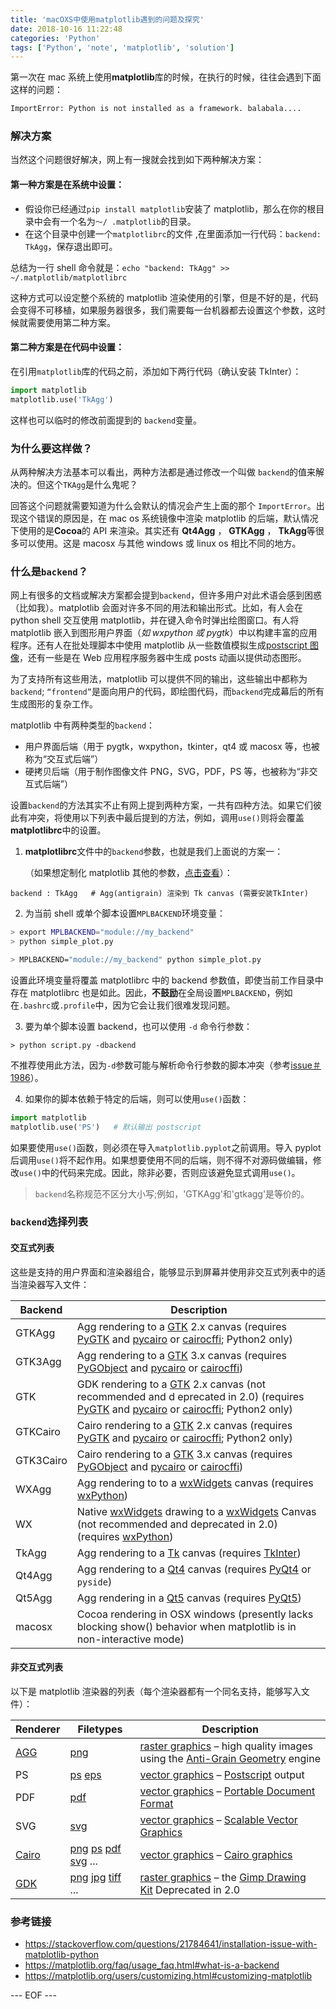 ```yaml
---
title: 'macOXS中使用matplotlib遇到的问题及探究'
date: 2018-10-16 11:22:48
categories: 'Python'
tags: ['Python', 'note', 'matplotlib', 'solution']
---
```


第一次在 mac 系统上使用**matplotlib**库的时候，在执行的时候，往往会遇到下面这样的问题：

```bash
ImportError: Python is not installed as a framework. balabala....
```

### 解决方案

当然这个问题很好解决，网上有一搜就会找到如下两种解决方案：

#### 第一种方案是在系统中设置：

- 假设你已经通过`pip install matplotlib`安装了 matplotlib，那么在你的根目录中会有一个名为`〜/ .matplotlib`的目录。
- 在这个目录中创建一个`matplotlibrc`的文件 ,在里面添加一行代码：`backend: TkAgg`，保存退出即可。

总结为一行 shell 命令就是：`echo "backend: TkAgg" >> ~/.matplotlib/matplotlibrc`

这种方式可以设定整个系统的 matplotlib 渲染使用的引擎，但是不好的是，代码会变得不可移植，如果服务器很多，我们需要每一台机器都去设置这个参数，这时候就需要使用第二种方案。

#### 第二种方案是在代码中设置：

在引用`matplotlib`库的代码之前，添加如下两行代码（确认安装 TkInter）：

```python
import matplotlib
matplotlib.use('TkAgg')
```

这样也可以临时的修改前面提到的 `backend`变量。

<!--more-->

### 为什么要这样做？

从两种解决方法基本可以看出，两种方法都是通过修改一个叫做 `backend`的值来解决的。但这个`TKAgg`是什么鬼呢？

回答这个问题就需要知道为什么会默认的情况会产生上面的那个 `ImportError`。出现这个错误的原因是，在 mac os 系统镜像中渲染 matplotlib 的后端，默认情况下使用的是**Cocoa**的 API 来渲染。其实还有 **Qt4Agg** ， **GTKAgg** ， **TkAgg**等很多可以使用。这是 macosx 与其他 windows 或 linux os 相比不同的地方。

### 什么是`backend`？

网上有很多的文档或解决方案都会提到`backend`，但许多用户对此术语会感到困惑（比如我）。matplotlib 会面对许多不同的用法和输出形式。比如，有人会在 python shell 交互使用 matplotlib，并在键入命令时弹出绘图窗口。有人将 matplotlib 嵌入到图形用户界面（_如 wxpython 或 pygtk_）中以构建丰富的应用程序。还有人在批处理脚本中使用 matplotlib 从一些数值模拟生成[postscript 图像](https://zh.wikipedia.org/wiki/PostScript)，还有一些是在 Web 应用程序服务器中生成 posts 动画以提供动态图形。

为了支持所有这些用法，matplotlib 可以提供不同的输出，这些输出中都称为`backend`; `“frontend”`是面向用户的代码，即绘图代码，而`backend`完成幕后的所有生成图形的复杂工作。

matplotlib 中有两种类型的`backend`：

- 用户界面后端（用于 pygtk，wxpython，tkinter，qt4 或 macosx 等，也被称为“交互式后端”）
- 硬拷贝后端（用于制作图像文件 PNG，SVG，PDF，PS 等，也被称为“非交互式后端”）

设置`backend`的方法其实不止有网上提到两种方案，一共有四种方法。如果它们彼此有冲突，将使用以下列表中最后提到的方法，例如，调用`use()`则将会覆盖**matplotlibrc**中的设置。

1. **matplotlibrc**文件中的`backend`参数，也就是我们上面说的方案一：

   （如果想定制化 matplotlib 其他的参数，[点击查看](https://matplotlib.org/users/customizing.html#customizing-matplotlib)）：

```
backend : TkAgg   # Agg(antigrain) 渲染到 Tk canvas (需要安装TkInter)
```

2. 为当前 shell 或单个脚本设置`MPLBACKEND`环境变量：

```bash
> export MPLBACKEND="module://my_backend"
> python simple_plot.py

> MPLBACKEND="module://my_backend" python simple_plot.py
```

设置此环境变量将覆盖 matplotlibrc 中的 backend 参数值，即使当前工作目录中存在 matplotlibrc 也是如此。因此，**不鼓励**在全局设置`MPLBACKEND`，例如在`.bashrc`或`.profile`中，因为它会让我们很难发现问题。

3. 要为单个脚本设置 backend，也可以使用 `-d` 命令行参数：

```
> python script.py -dbackend
```

不推荐使用此方法，因为`-d`参数可能与解析命令行参数的脚本冲突（参考[issue＃1986](https://github.com/matplotlib/matplotlib/issues/1986)）。

4. 如果你的脚本依赖于特定的后端，则可以使用`use()`函数：

```python
import matplotlib
matplotlib.use('PS')   # 默认输出 postscript
```

如果要使用`use()`函数，则必须在导入`matplotlib.pyplot`之前调用。导入 pyplot 后调用`use()`将不起作用。如果想要使用不同的后端，则不得不对源码做编辑，修改`use()`中的代码来完成。因此，除非必要，否则应该避免显式调用`use()`。

> `backend`名称规范不区分大小写;例如，'GTKAgg'和'gtkagg'是等价的。

### `backend`选择列表

#### 交互式列表

这些是支持的用户界面和渲染器组合，能够显示到屏幕并使用非交互式列表中的适当渲染器写入文件：

| Backend   | Description                                                                                                                                                                                                                                                                                         |
| --------- | --------------------------------------------------------------------------------------------------------------------------------------------------------------------------------------------------------------------------------------------------------------------------------------------------- |
| GTKAgg    | Agg rendering to a [GTK](https://matplotlib.org/glossary/index.html#term-gtk) 2.x canvas (requires [PyGTK](http://www.pygtk.org/) and [pycairo](https://www.cairographics.org/pycairo/) or [cairocffi](https://pythonhosted.org/cairocffi/); Python2 only)                                          |
| GTK3Agg   | Agg rendering to a [GTK](https://matplotlib.org/glossary/index.html#term-gtk) 3.x canvas (requires [PyGObject](https://wiki.gnome.org/action/show/Projects/PyGObject) and [pycairo](https://www.cairographics.org/pycairo/) or [cairocffi](https://pythonhosted.org/cairocffi/))                    |
| GTK       | GDK rendering to a [GTK](https://matplotlib.org/glossary/index.html#term-gtk) 2.x canvas (not recommended and d eprecated in 2.0) (requires [PyGTK](http://www.pygtk.org/) and [pycairo](https://www.cairographics.org/pycairo/) or [cairocffi](https://pythonhosted.org/cairocffi/); Python2 only) |
| GTKCairo  | Cairo rendering to a [GTK](https://matplotlib.org/glossary/index.html#term-gtk) 2.x canvas (requires [PyGTK](http://www.pygtk.org/) and [pycairo](https://www.cairographics.org/pycairo/) or [cairocffi](https://pythonhosted.org/cairocffi/); Python2 only)                                        |
| GTK3Cairo | Cairo rendering to a [GTK](https://matplotlib.org/glossary/index.html#term-gtk) 3.x canvas (requires [PyGObject](https://wiki.gnome.org/action/show/Projects/PyGObject) and [pycairo](https://www.cairographics.org/pycairo/) or [cairocffi](https://pythonhosted.org/cairocffi/))                  |
| WXAgg     | Agg rendering to to a [wxWidgets](https://matplotlib.org/glossary/index.html#term-wxwidgets) canvas (requires [wxPython](https://www.wxpython.org/))                                                                                                                                                |
| WX        | Native [wxWidgets](https://matplotlib.org/glossary/index.html#term-wxwidgets) drawing to a [wxWidgets](https://matplotlib.org/glossary/index.html#term-wxwidgets) Canvas (not recommended and deprecated in 2.0) (requires [wxPython](https://www.wxpython.org/))                                   |
| TkAgg     | Agg rendering to a [Tk](https://matplotlib.org/glossary/index.html#term-tk) canvas (requires [TkInter](https://wiki.python.org/moin/TkInter))                                                                                                                                                       |
| Qt4Agg    | Agg rendering to a [Qt4](https://matplotlib.org/glossary/index.html#term-qt4) canvas (requires [PyQt4](https://riverbankcomputing.com/software/pyqt/intro) or `pyside`)                                                                                                                             |
| Qt5Agg    | Agg rendering in a [Qt5](https://matplotlib.org/glossary/index.html#term-qt5) canvas (requires [PyQt5](https://riverbankcomputing.com/software/pyqt/intro))                                                                                                                                         |
| macosx    | Cocoa rendering in OSX windows (presently lacks blocking show() behavior when matplotlib is in non-interactive mode)                                                                                                                                                                                |

#### 非交互式列表

以下是 matplotlib 渲染器的列表（每个渲染器都有一个同名支持，能够写入文件）：

| Renderer                                                       | Filetypes                                                                                                                                                                                                                                     | Description                                                                                                                                                             |
| -------------------------------------------------------------- | --------------------------------------------------------------------------------------------------------------------------------------------------------------------------------------------------------------------------------------------- | ----------------------------------------------------------------------------------------------------------------------------------------------------------------------- |
| [AGG](https://matplotlib.org/glossary/index.html#term-agg)     | [png](https://matplotlib.org/glossary/index.html#term-png)                                                                                                                                                                                    | [raster graphics](https://matplotlib.org/glossary/index.html#term-raster-graphics) – high quality images using the [Anti-Grain Geometry](http://antigrain.com/) engine  |
| PS                                                             | [ps](https://matplotlib.org/glossary/index.html#term-ps) [eps](https://matplotlib.org/glossary/index.html#term-eps)                                                                                                                           | [vector graphics](https://matplotlib.org/glossary/index.html#term-vector-graphics) – [Postscript](https://en.wikipedia.org/wiki/PostScript) output                      |
| PDF                                                            | [pdf](https://matplotlib.org/glossary/index.html#term-pdf)                                                                                                                                                                                    | [vector graphics](https://matplotlib.org/glossary/index.html#term-vector-graphics) – [Portable Document Format](https://en.wikipedia.org/wiki/Portable_Document_Format) |
| SVG                                                            | [svg](https://matplotlib.org/glossary/index.html#term-svg)                                                                                                                                                                                    | [vector graphics](https://matplotlib.org/glossary/index.html#term-vector-graphics) – [Scalable Vector Graphics](https://en.wikipedia.org/wiki/Scalable_Vector_Graphics) |
| [Cairo](https://matplotlib.org/glossary/index.html#term-cairo) | [png](https://matplotlib.org/glossary/index.html#term-png) [ps](https://matplotlib.org/glossary/index.html#term-ps) [pdf](https://matplotlib.org/glossary/index.html#term-pdf) [svg](https://matplotlib.org/glossary/index.html#term-svg) ... | [vector graphics](https://matplotlib.org/glossary/index.html#term-vector-graphics) – [Cairo graphics](<https://en.wikipedia.org/wiki/Cairo_(graphics)>)                 |
| [GDK](https://matplotlib.org/glossary/index.html#term-gdk)     | [png](https://matplotlib.org/glossary/index.html#term-png) [jpg](https://matplotlib.org/glossary/index.html#term-jpg) [tiff](https://matplotlib.org/glossary/index.html#term-tiff) ...                                                        | [raster graphics](https://matplotlib.org/glossary/index.html#term-raster-graphics) – the [Gimp Drawing Kit](https://en.wikipedia.org/wiki/GDK) Deprecated in 2.0        |

### 参考链接

- https://stackoverflow.com/questions/21784641/installation-issue-with-matplotlib-python
- https://matplotlib.org/faq/usage_faq.html#what-is-a-backend
- https://matplotlib.org/users/customizing.html#customizing-matplotlib

--- EOF ---
